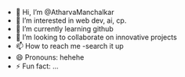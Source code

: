 - 👋 Hi, I’m @AtharvaManchalkar
- 👀 I’m interested in web dev, ai, cp. 
- 🌱 I’m currently learning github
- 💞️ I’m looking to collaborate on innovative projects
- 📫 How to reach me -search it up 
- 😄 Pronouns: hehehe
- ⚡ Fun fact: ...

<!---
AtharvaManchalkar/AtharvaManchalkar is a ✨ special ✨ repository because its `README.md` (this file) appears on your GitHub profile.
You can click the Preview link to take a look at your changes.
--->
